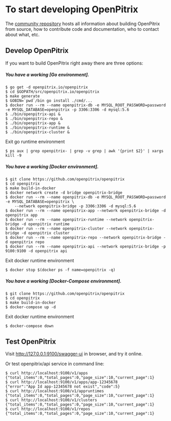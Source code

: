 # To start developing OpenPitrix

The [community repository](https://github.com/openpitrix) hosts all information about
building OpenPitrix from source, how to contribute code
and documentation, who to contact about what, etc.

## Develop OpenPitrix

If you want to build OpenPitrix right away there are three options:

##### You have a working [Go environment].

```
$ go get -d openpitrix.io/openpitrix
$ cd $GOPATH/src/openpitrix.io/openpitrix
$ make generate
$ GOBIN=`pwd`/bin go install ./cmd/...
$ docker run --rm --name openpitrix-db -e MYSQL_ROOT_PASSWORD=password -e MYSQL_DATABASE=openpitrix -p 3306:3306 -d mysql:5.6
$ ./bin/openpitrix-api &
$ ./bin/openpitrix-repo &
$ ./bin/openpitrix-app &
$ ./bin/openpitrix-runtime &
$ ./bin/openpitrix-cluster &
```

Exit go runtime environment
```
$ ps aux | grep openpitrix- | grep -v grep | awk '{print $2}' | xargs kill -9
```

##### You have a working [Docker environment].

```
$ git clone https://github.com/openpitrix/openpitrix
$ cd openpitrix
$ make build-in-docker
$ docker network create -d bridge openpitrix-bridge
$ docker run --rm --name openpitrix-db -e MYSQL_ROOT_PASSWORD=password -e MYSQL_DATABASE=openpitrix \
    --network openpitrix-bridge -p 3306:3306 -d mysql:5.6
$ docker run --rm --name openpitrix-app --network openpitrix-bridge -d openpitrix app
$ docker run --rm --name openpitrix-runtime --network openpitrix-bridge -d openpitrix runtime
$ docker run --rm --name openpitrix-cluster --network openpitrix-bridge -d openpitrix cluster
$ docker run --rm --name openpitrix-repo --network openpitrix-bridge -d openpitrix repo
$ docker run --rm --name openpitrix-api --network openpitrix-bridge -p 9100:9100 -d openpitrix api
```

Exit docker runtime environment
```
$ docker stop $(docker ps -f name=openpitrix -q)
```

##### You have a working [Docker-Compose environment].

```
$ git clone https://github.com/openpitrix/openpitrix
$ cd openpitrix
$ make build-in-docker
$ docker-compose up -d
```

Exit docker runtime environment
```
$ docker-compose down
```

## Test OpenPitrix

Visit http://127.0.0.1:9100/swagger-ui in browser, and try it online.

Or test openpitrix/api service in command line:

```
$ curl http://localhost:9100/v1/apps
{"total_items":0,"total_pages":0,"page_size":10,"current_page":1}
$ curl http://localhost:9100/v1/apps/app-12345678
{"error":"App Id app-12345678 not exist","code":5}
$ curl http://localhost:9100/v1/appruntimes
{"total_items":0,"total_pages":0,"page_size":10,"current_page":1}
$ curl http://localhost:9100/v1/clusters
{"total_items":0,"total_pages":0,"page_size":10,"current_page":1}
$ curl http://localhost:9100/v1/repos
{"total_items":0,"total_pages":0,"page_size":10,"current_page":1}
```
